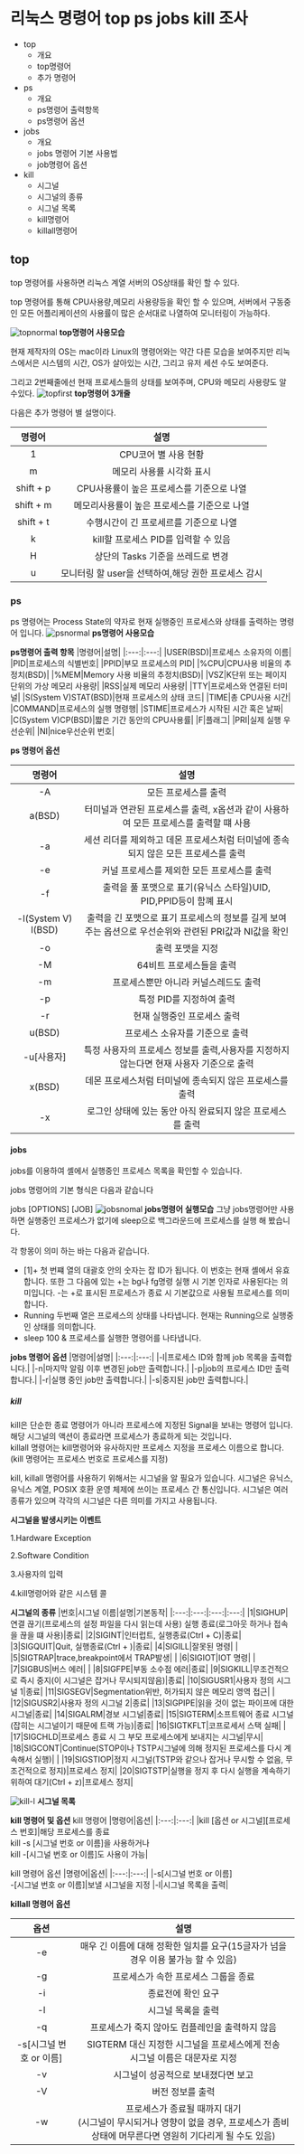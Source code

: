 # 리눅스 명령어 top ps jobs kill 조사


- top
  - 개요
  - top명령어
  - 추가 명령어
- ps
  - 개요
  - ps명령어 출력항목
  - ps명령어 옵션
- jobs
  - 개요
  - jobs 명령어 기본 사용법
  - job명령어 옵션
- kill
  - 시그널
  - 시그널의 종류
  - 시그널 목록
  - kill명령어
  - killall명령어

## top

top 명령어를 사용하면 리눅스 계열 서버의 OS상태를 확인 할 수 있다.

top 명령어를 통해 CPU사용량,메모리 사용량등을 확인 할 수 있으며, 서버에서 구동중인 모든 어플리케이션의 사용률이 많은 순서대로 나열하여 모니터링이 가능하다.


![topnormal](./topnomal.png)
**top명령어 사용모습**

현재 제작자의 OS는 mac이라 Linux의 명령어와는 약간 다른 모습을 보여주지만 리눅스에서은 시스템의 시간, OS가 살아있는 시간, 그리고 유저 세션 수도 보여준다.

그리고 2번째줄에선 현재 프로세스들의 상태를 보여주며, CPU와 메모리 사용량도 알 수있다.
![topfirst](topfirsecthir.png)
**top명령어 3개줄**

다음은 추가 명령어 별 설명이다.

|명령어|설명|
|:---:|:----------------:|
|1|CPU코어 별 사용 현황|
|m|메모리 사용률 시각화 표시|
|shift + p| CPU사용률이 높은 프로세스를 기준으로 나열|
|shift + m| 메모리사용률이 높은 프로세스를 기준으로 나열|
|shift + t| 수행시간이 긴 프로세르를 기준으로 나열|
|k|kill할 프로세스 PID를 입력할 수 있음|
|H|상단의 Tasks 기준을 쓰레드로 변경|
|u|모니터링 할 user을 선택하여,해당 권한 프로세스 감시|

### ps

ps 명령어는 Process State의 약자로 현재 실행중인 프로세스와 상태를 출력하는 명령어 입니다.
![psnormal](psnormal.png)
**ps명령어 사용모습**

**ps명령어 출력 항목**
|명령어|설명|
|:---:|:---:|
|USER(BSD)|프로세스 소유자의 이름|
|PID|프로세스의 식별번호|
|PPID|부모 프로세스의 PID|
|%CPU|CPU사용 비율의 추정치(BSD)|
|%MEM|Memory 사용 비율의 추정치(BSD)|
|VSZ|K단위 또는 페이지 단위의 가상 메모리 사용량|
|RSS|실제 메모리 사용량|
|TTY|프로세스와 연결된 터미널|
|S(System V)STAT(BSD)|현재 프로세스의 상태 코드|
|TIME|총 CPU사용 시간|
|COMMAND|프로세스의 실행 명령행|
|STIME|프로세스가 시작된 시간 혹은 날짜|
|C(System V)CP(BSD)|짧은 기간 동안의 CPU사용률|
|F|플래그|
|PRI|실제 실행 우선순위|
|NI|nice우선순위 번호|

**ps 명령어 옵션**

|명령어|설명|
|:---:|:---:|
|-A|모든 프로세스를 출력|
|a(BSD)|터미널과 연관된 프로세스를 출력, x옵션과 같이 사용하여 모든 프로세스를 출력할 떄 사용|
|-a|세션 리더를 제외하고 데몬 프로세스처럼 터미널에 종속되지 않은 모든 프로세스를 출력|
|-e|커널 프로세스를 제외한 모든 프로세스를 출력|
|-f|출력을 풀 포맷으로 표기(유닉스 스타일)UID, PID,PPID등이 함꼐 표시|
|-l(System V) l(BSD)|출력을 긴 포맷으로 표기 프로세스의 정보를 길게 보여주는 옵션으로 우선순위와 관련된 PRI값과 NI값을 확인|
|-o|출력 포맷을 지정|
|-M|64비트 프로세스들을 출력|
|-m|프로세스뿐만 아니라 커널스레드도 출력|
|-p|특정 PID를 지정하여 출력|
|-r|현재 실행중인 프로세스 출력|
|u(BSD)|프로세스 소유자를 기준으로 출력|
|-u[사용자]|특정 사용자의 프로세스 정보를 출력,사용자를 지정하지 않는다면 현재 사용자 기준으로 출력|
|x(BSD)|데몬 프로세스처럼 터미널에 종속되지 않은 프로세스를 출력|
|-x|로그인 상태에 있는 동안 아직 완료되지 않은 프로세스를 출력|

#### jobs
jobs를 이용하여 셸에서 실행중인 프로세스 목록을 확인할 수 있습니다.

jobs 명령어의 기본 형식은 다음과 같습니다

jobs [OPTIONS] [JOB]
![jobsnomal](jobsnomal.png)
**jobs명령어 실행모습**
그냥 jobs명령어만 사용하면 실행중인 프로세스가 없기에 sleep으로 백그라운드에 프로세스를 실행 해 봤습니다.

각 항몽이 의미 하는 바는 다음과 같습니다.

- [1]+
첫 번쨰 열의 대괄호 안의 숫자는 잡 ID가 됩니다. 이 번호는 현재 셸에서 유효합니다. 또한 그 다음에 있는 +는 bg나 fg명령 실행 시 기본 인자로 사용된다는 의미입니다. -는 +로 표시된 프로세스가 종료 시 기본값으로 사용될 프로세스를 의미합니다.
- Running
두번째 열은 프로세스의 상태를 나타냅니다. 현재는 Running으로 실행중인 상태를 의미합니다.
- sleep 100 &
  프로세스를 실행한 명령어를 나타냅니다.

**jobs 명령어 옵션**
|명령어|설명|
|:---:|:---:|
|-l|프로세스 ID와 함께 job 목록을 출력합니다.|
|-n|마지막 알림 이후 변경된 job만 출력합니다.|
|-p|job의 프로세스 ID만 출력합니다.|
|-r|실행 중인 job만 출력합니다.|
|-s|중지된 job만 출력합니다.|

##### kill
kill은 단순한 종료 명령어가 아니라 프로세스에 지정된 Signal을 보내는 명령어 입니다. 해당 시그널의 액션이 종료라면 프로세스가 종료하게 되는 것입니다.  
 killall 명령어는 kill명령어와 유사하지만 프로세스 지정을 프로세스 이름으로 합니다.(kill 명령어는 프로세스 번호로 프로세스를 지정)

kill, killall 명령어를 사용하기 위해서는 시그널을 알 필요가 있습니다.
시그널은 유닉스, 유닉스 계열, POSIX 호환 운영 체제에 쓰이는 프로세스 간 통신입니다. 시그널은 여러 종류가 있으며 각각의 시그널은 다른 의미를 가지고 사용됩니다.

**시그널을 발생시키는 이벤트**

1.Hardware Exception

2.Software Condition

3.사용자의 입력

4.kill명령어와 같은 시스템 콜

**시그널의 종류**
|번호|시그널 이름|설명|기본동작|
|:---:|:---:|:---:|:---:|
|1|SIGHUP|연결 끊기(프로세스의 설정 파일을 다시 읽는데 사용) 실행 종료(로그아웃 하거나 접속을 끊을 떄 사용)|종료|
|2|SIGINT|인터럽트, 실행종료(Ctrl + C)|종료|
|3|SIGQUIT|Quit, 실행종료(Ctrl + \)|종료|
|4|SIGILL|잘못된 명령| |
|5|SIGTRAP|trace,breakpoint에서 TRAP발생| |
|6|SIGIOT|IOT 명령| |
|7|SIGBUS|버스 에러| |
|8|SIGFPE|부동 소수점 에러|종료|
|9|SIGKILL|무조건적으로 즉시 중지(이 시그널은 잡거나 무시되지않음)|종료|
|10|SIGUSR1|사용자 정의 시그널 1|종료|
|11|SIGSEGV|Segmentation위반, 허가되지 않은 메모리 영역 접근| |
|12|SIGUSR2|사용자 정의 시그널 2|종료|
|13|SIGPIPE|읽을 것이 없는 파이프에 대한 시그널|종료|
|14|SIGALRM|경보 시그널|종료|
|15|SIGTERM|소프트웨어 종료 시그널(잡히는 시그널이기 때문에 트랙 가능)|종료|
|16|SIGTKFLT|코프로세서 스택 실패| |
|17|SIGCHLD|프로세스 종료 시 그 부모 프로세스에게 보내지는 시그널|무시|
|18|SIGCONT|Continue(STOP이나 TSTP시그널에 의해 정지된 프로세스를 다시 계속해서 실행)| |
|19|SIGSTIOP|정지 시그널(TSTP와 같으나 잡거나 무시할 수 없음, 무조건적으로 정지)|프로세스 정지|
|20|SIGTSTP|실행을 정지 후 다시 실행을 계속하기 위하여 대기(Ctrl + z)|프로세스 정지|

![kill-l](kill-l.png)
**시그널 목록**

**kill 명령어 및 옵션**
kill 명령어
|명령어|옵션|
|:---:|:---:|
|kill [옵션 or 시그널][프로세스 번호]|해당 프로세스를 종료  <br> kill -s [시그널 번호 or 이름]을 사용하거나  <br>kill -[시그널 번호 or 이름]도 사용이 가능|

kill 명령어 옵션
|명령어|옵션|
|:---:|:---:|
|-s[시그널 번호 or 이름] <br> -[시그널 번호 or 이름]|보낼 시그널을 지정
|-l|시그널 목록을 출력|

**killall 명령어 옵션**

|옵션|설명|
|:---:|:---:|
|-e|매우 긴 이름에 대해 정확한 일치를 요구(15글자가 넘을 경우 이용 불가능 할 수 있음)|
|-g|프로세스가 속한 프로세스 그룹을 종료|
|-i|종료전에 확인 요구|
|-l|시그널 목록을 출력|
|-q|프로세스가 죽지 않아도 컴플레인을 출력하지 않음|
|-s[시그널 번호 or 이름]|SIGTERM 대신 지정한 시그널을 프로세스에게 전송 <br>시그널 이름은 대문자로 지정|
|-v|시그널이 성공적으로 보내졌다면 보고|
|-V|버전 정보를 출력|
|-w|프로세스가 종료될 때까지 대기 <br>(시그널이 무시되거나 영향이 없을 경우, 프로세스가 좀비 상태에 머무른다면 영원히 기다리게 될 수도 있음)|
